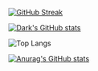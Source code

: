 [![GitHub Streak](https://github-readme-streak-stats.herokuapp.com?user=CTU-SumalinogREX&theme=whatsapp-dark2&border_radius=10&mode=weekly&card_width=500)](https://git.io/streak-stats)

[![Dark's GitHub stats](https://github-readme-stats.vercel.app/api?username=CTU-SumalinogREX&theme=dark&show=reviews,discussions_started,discussions_answered,prs_merged,prs_merged_percentage&show_icons=true&border_radius=10&card_width=500)](https://github.com/CTU-SumalinogREX/github-readme-stats)

![Top Langs](https://github-readme-stats.vercel.app/api/top-langs/?username=CTU-SumalinogREX&theme=dark&size_weight=0.5&count_weight=0.5&layout=donut)

[![Anurag's GitHub stats](https://github-readme-stats.vercel.app/api?username=CTU-SumalinogREX&theme=tokyonight)](https://github.com/CTU-SumalinogREX/github-readme-stats)
